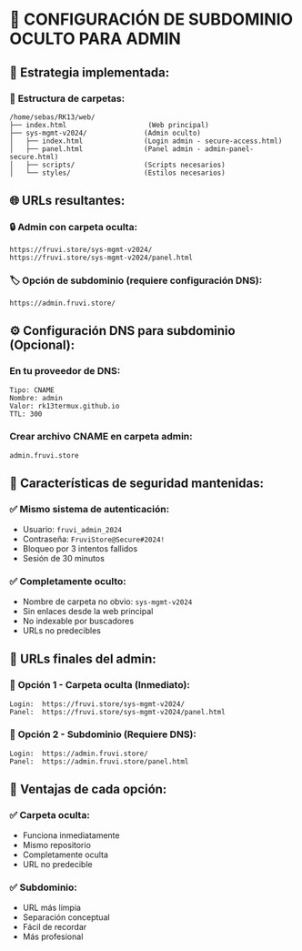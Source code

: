 # 🔧 CONFIGURACIÓN DE SUBDOMINIO OCULTO PARA ADMIN

## 🎯 **Estrategia implementada:**

### 📁 **Estructura de carpetas:**
```
/home/sebas/RK13/web/
├── index.html                    (Web principal)
├── sys-mgmt-v2024/              (Admin oculto)
│   ├── index.html               (Login admin - secure-access.html)
│   ├── panel.html               (Panel admin - admin-panel-secure.html)
│   ├── scripts/                 (Scripts necesarios)
│   └── styles/                  (Estilos necesarios)
```

## 🌐 **URLs resultantes:**

### 🔒 **Admin con carpeta oculta:**
```
https://fruvi.store/sys-mgmt-v2024/
https://fruvi.store/sys-mgmt-v2024/panel.html
```

### 🏷️ **Opción de subdominio (requiere configuración DNS):**
```
https://admin.fruvi.store/
```

## ⚙️ **Configuración DNS para subdominio (Opcional):**

### En tu proveedor de DNS:
```
Tipo: CNAME
Nombre: admin
Valor: rk13termux.github.io
TTL: 300
```

### Crear archivo CNAME en carpeta admin:
```
admin.fruvi.store
```

## 🔐 **Características de seguridad mantenidas:**

### ✅ **Mismo sistema de autenticación:**
- Usuario: `fruvi_admin_2024`
- Contraseña: `FruviStore@Secure#2024!`
- Bloqueo por 3 intentos fallidos
- Sesión de 30 minutos

### ✅ **Completamente oculto:**
- Nombre de carpeta no obvio: `sys-mgmt-v2024`
- Sin enlaces desde la web principal
- No indexable por buscadores
- URLs no predecibles

## 🚀 **URLs finales del admin:**

### 🎯 **Opción 1 - Carpeta oculta (Inmediato):**
```
Login:  https://fruvi.store/sys-mgmt-v2024/
Panel:  https://fruvi.store/sys-mgmt-v2024/panel.html
```

### 🎯 **Opción 2 - Subdominio (Requiere DNS):**
```
Login:  https://admin.fruvi.store/
Panel:  https://admin.fruvi.store/panel.html
```

## 📝 **Ventajas de cada opción:**

### ✅ **Carpeta oculta:**
- Funciona inmediatamente
- Mismo repositorio
- Completamente oculta
- URL no predecible

### ✅ **Subdominio:**
- URL más limpia
- Separación conceptual
- Fácil de recordar
- Más profesional